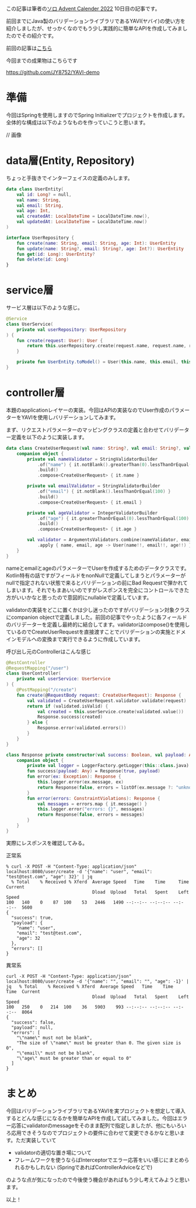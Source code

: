 この記事は筆者の[ソロ Advent Calender 2022](https://qiita.com/advent-calendar/2022/panda) 10日目の記事です。

前回までにJava製のバリデーションライブラリであるYAVI(ヤバイ)の使い方を紹介しましたが、せっかくなのでもう少し実践的に簡単なAPIを作成してみましたのでその紹介です。

前回の記事は[こちら](https://qiita.com/JY8752/private/d59c76c2574d2782088b)

今回までの成果物はこちらです

https://github.com/JY8752/YAVI-demo

# 準備
今回はSpringを使用しますのでSpring Initializerでプロジェクトを作成します。
全体的な構成は以下のようなものを作っていこうと思います。

// 画像

# data層(Entity, Repository)
ちょっと手抜きでインターフェイスの定義のみします。

```kotlin:UserEntity.kt
data class UserEntity(
    val id: Long? = null,
    val name: String,
    val email: String,
    val age: Int,
    val createdAt: LocalDateTime = LocalDateTime.now(),
    val updatedAt: LocalDateTime = LocalDateTime.now()
)
```

```kotlin:UserRepository.kt
interface UserRepository {
    fun create(name: String, email: String, age: Int): UserEntity
    fun update(name: String?, email: String?, age: Int?): UserEntity
    fun get(id: Long): UserEntity?
    fun delete(id: Long)
}
```

# service層
サービス層は以下のような感じ。

```kotlin:UserService.kt
@Service
class UserService(
    private val userRepository: UserRepository
) {
    fun create(request: User): User {
        return this.userRepository.create(request.name, request.name, request.age).toModel()
    }

    private fun UserEntity.toModel() = User(this.name, this.email, this.age)
}
```

# controller層
本題のapplicationレイヤーの実装。今回はAPIの実装なのでUser作成のパラメーターをYAVIを使用しバリデーションしてみます。

まず、リクエストパラメーターのマッピングクラスの定義と合わせてバリデーター定義を以下のように実装します。

```kotlin:UserForm.kt
data class CreateUserRequest(val name: String?, val email: String?, val age: Int?) {
    companion object {
        private val nameValidator = StringValidatorBuilder
            .of("name") { it.notBlank().greaterThan(0).lessThanOrEqual(50) }
            .build()
            .compose<CreateUserRequest> { it.name }

        private val emailValidator = StringValidatorBuilder
            .of("email") { it.notBlank().lessThanOrEqual(100) }
            .build()
            .compose<CreateUserRequest> { it.email }

        private val ageValidator = IntegerValidatorBuilder
            .of("age") { it.greaterThanOrEqual(0).lessThanOrEqual(100) }
            .build()
            .compose<CreateUserRequest> { it.age }

        val validator = ArgumentsValidators.combine(nameValidator, emailValidator, ageValidator)
            .apply { name, email, age -> User(name!!, email!!, age!!) }
    }
}
```
nameとemailとageのパラメーターでUserを作成するためのデータクラスです。Kotlin特有の話ですがフィールドをnonNullで定義してしまうとパラメーターがnullで指定されない状態で来るとバリデーションの前にBad Requestで弾かれてしまいます。それでもまあいいのですがレスポンスを完全にコントロールできた方がいいかなと思ったので意図的にnullableで定義しています。

validatorの実装をどこに置くかは少し迷ったのですがバリデーション対象クラスにcompanion objectで定義しました。前回の記事でやったように各フィールドのバリデーターを定義し最終的に結合してます。validatorはcompose()を使用しているのでCreateUserRequestを直接渡すことでバリデーションの実施とドメインモデルへの変換まで実行できるように作成しています。

呼び出し元のControllerはこんな感じ

```kotlin:UserController.kt
@RestController
@RequestMapping("/user")
class UserController(
    private val userService: UserService
) {
    @PostMapping("/create")
    fun create(@RequestBody request: CreateUserRequest): Response {
        val validated = CreateUserRequest.validator.validate(request)
        return if (validated.isValid) {
            val created = this.userService.create(validated.value())
            Response.success(created)
        } else {
            Response.error(validated.errors())
        }
    }
}

class Response private constructor(val success: Boolean, val payload: Any? = null, val errors: List<String> = emptyList()) {
    companion object {
        private val logger = LoggerFactory.getLogger(this::class.java)
        fun success(payload: Any) = Response(true, payload)
        fun error(ex: Exception): Response {
            this.logger.error(ex.message, ex)
            return Response(false, errors = listOf(ex.message ?: "unknown error..."))
        }
        fun error(errors: ConstraintViolations): Response {
            val messages = errors.map { it.message() }
            this.logger.error("errors: {}", messages)
            return Response(false, errors = messages)
        }
    }
}
```

実際にレスポンスを確認してみる。

正常系
```
% curl -X POST -H "Content-Type: application/json" localhost:8080/user/create -d '{"name": "user", "email": "test@test.com", "age": 32}' | jq
  % Total    % Received % Xferd  Average Speed   Time    Time     Time  Current
                                 Dload  Upload   Total   Spent    Left  Speed
100   140    0    87  100    53   2446   1490 --:--:-- --:--:-- --:--:--  5600
{
  "success": true,
  "payload": {
    "name": "user",
    "email": "test@test.com",
    "age": 32
  },
  "errors": []
}
```

異常系
```
curl -X POST -H "Content-Type: application/json" localhost:8080/user/create -d '{"name": "", "email": "", "age": -1}' | jq   % Total    % Received % Xferd  Average Speed   Time    Time     Time  Current
                                 Dload  Upload   Total   Spent    Left  Speed
100   250    0   214  100    36   5903    993 --:--:-- --:--:-- --:--:--  8064
{
  "success": false,
  "payload": null,
  "errors": [
    "\"name\" must not be blank",
    "The size of \"name\" must be greater than 0. The given size is 0",
    "\"email\" must not be blank",
    "\"age\" must be greater than or equal to 0"
  ]
}
```

# まとめ
今回はバリデーションライブラリであるYAVIを実プロジェクトを想定して導入するとどんな感じになるかを簡単なAPIを作成して試してみました。今回はエラー応答にvalidatorのmessageをそのまま配列で指定しましたが、他にもいろいろ応用できそうなのでプロジェクトの要件に合わせて変更できるかなと思います。ただ実装していて

- validatorの適切な置き場について
- フレームワークを使うならばInterceptorでエラー応答をいい感じにまとめられるかもしれない
(SpringであればControllerAdviceなどで)

のような点が気になったので今後使う機会があればもう少し考えてみようと思います。

以上！